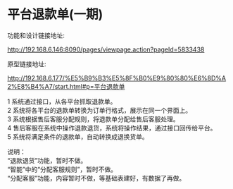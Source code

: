 # 平台退款单(一期)

功能和设计链接地址:

http://192.168.6.146:8090/pages/viewpage.action?pageId=5833438

原型链接地址:

http://192.168.6.177/%E5%B9%B3%E5%8F%B0%E9%80%80%E6%8D%A2%E8%B4%A7/start.html#p=平台退款单


1	系统通过接口，从各平台抓取退款单。  
2	系统将各平台的退款单转换为订单行格式，展示在同一个界面上。  
3	系统根据售后客服分配规则，将退款单分配给售后客服处理。  
4	售后客服在系统中操作退款退货，系统将操作结果，通过接口回传给平台。  
5	系统将满足条件的退款单，自动转换成退换货单。  

说明：  
“退款退货”功能，暂时不做。  
“智能”中的“分配客服规则”，暂时不做。  
“分配客服”功能，内容暂时不做，等基础表建好，有数据了再做。